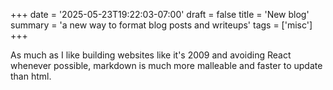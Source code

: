 +++
date = '2025-05-23T19:22:03-07:00'
draft = false
title = 'New blog'
summary = 'a new way to format blog posts and writeups'
tags = ['misc']
+++

As much as I like building websites like it's 2009 and avoiding React whenever possible, markdown is much more malleable and faster to update than html.